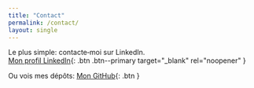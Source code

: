 ```yaml
---
title: "Contact"
permalink: /contact/
layout: single
---
```


Le plus simple: contacte‑moi sur LinkedIn.  
[Mon profil LinkedIn](https://www.linkedin.com/in/paul-stanil-grasian-9a9989187/){: .btn .btn--primary target="_blank" rel="noopener" }

Ou vois mes dépôts:
[Mon GitHub](https://github.com/stanilpaul){: .btn }